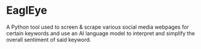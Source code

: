 # EaglEye
A Python tool used to screen &amp; scrape various social media webpages for certain keywords and use an AI language model to interpret and simplify the overall sentiment of said keyword.
